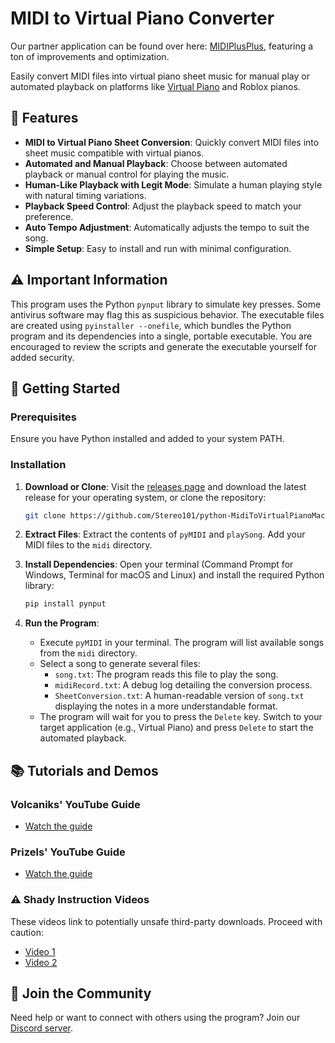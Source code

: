 # MIDI to Virtual Piano Converter

Our partner application can be found over here: [MIDIPlusPlus](https://github.com/Zephkek/MIDIPlusPlus), featuring a ton of improvements and optimization.

Easily convert MIDI files into virtual piano sheet music for manual play or automated playback on platforms like [Virtual Piano](https://virtualpiano.net) and Roblox pianos.

## 🎹 Features

- **MIDI to Virtual Piano Sheet Conversion**: Quickly convert MIDI files into sheet music compatible with virtual pianos.
- **Automated and Manual Playback**: Choose between automated playback or manual control for playing the music.
- **Human-Like Playback with Legit Mode**: Simulate a human playing style with natural timing variations.
- **Playback Speed Control**: Adjust the playback speed to match your preference.
- **Auto Tempo Adjustment**: Automatically adjusts the tempo to suit the song.
- **Simple Setup**: Easy to install and run with minimal configuration.

## ⚠️ Important Information

This program uses the Python `pynput` library to simulate key presses. Some antivirus software may flag this as suspicious behavior. The executable files are created using `pyinstaller --onefile`, which bundles the Python program and its dependencies into a single, portable executable. You are encouraged to review the scripts and generate the executable yourself for added security.

## 🚀 Getting Started

### Prerequisites

Ensure you have Python installed and added to your system PATH.

### Installation

1. **Download or Clone**: Visit the [releases page](https://github.com/Stereo101/python-MidiToVirtualPianoMacro/releases) and download the latest release for your operating system, or clone the repository:

    ```bash
    git clone https://github.com/Stereo101/python-MidiToVirtualPianoMacro
    ```

2. **Extract Files**: Extract the contents of `pyMIDI` and `playSong`. Add your MIDI files to the `midi` directory.

3. **Install Dependencies**: Open your terminal (Command Prompt for Windows, Terminal for macOS and Linux) and install the required Python library:

    ```bash
    pip install pynput
    ```

4. **Run the Program**:

   - Execute `pyMIDI` in your terminal. The program will list available songs from the `midi` directory.
   - Select a song to generate several files:
     - `song.txt`: The program reads this file to play the song.
     - `midiRecord.txt`: A debug log detailing the conversion process.
     - `SheetConversion.txt`: A human-readable version of `song.txt` displaying the notes in a more understandable format.
   - The program will wait for you to press the `Delete` key. Switch to your target application (e.g., Virtual Piano) and press `Delete` to start the automated playback.

## 📚 Tutorials and Demos

### Volcaniks' YouTube Guide
- [Watch the guide](https://www.youtube.com/watch?v=U1a6-y5X8BQ)

### Prizels' YouTube Guide
- [Watch the guide](https://www.youtube.com/watch?v=QsLP5m1MB3k)

### ⚠️ Shady Instruction Videos

These videos link to potentially unsafe third-party downloads. Proceed with caution:
- [Video 1](https://www.youtube.com/watch?v=wNDSCnH23eQ)
- [Video 2](https://www.youtube.com/watch?v=6kt07i82QlE)

## 💬 Join the Community

Need help or want to connect with others using the program? Join our [Discord server](https://discord.gg/Z4msASBqrR).
